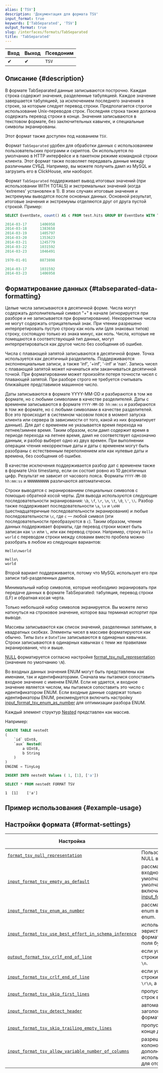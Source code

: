 ```yaml
---
alias: ['TSV']
description: 'Документация для формата TSV'
input_format: true
keywords: ['TabSeparated', 'TSV']
output_format: true
slug: /interfaces/formats/TabSeparated
title: 'TabSeparated'
---
```


| Вход | Выход | Псевдоним  |
|-------|--------|--------|
| ✔     | ✔      | `TSV`  |

## Описание {#description}

В формате TabSeparated данные записываются построчно. Каждая строка содержит значения, разделенные табуляцией. Каждое значение завершается табуляцией, за исключением последнего значения в строке, за которым следует перевод строки. Предполагается строгое использование Unix-переводов строк. Последняя строка также должна содержать перевод строки в конце. Значения записываются в текстовом формате, без заключительных кавычек, и специальные символы экранированы.

Этот формат также доступен под названием `TSV`.

Формат `TabSeparated` удобен для обработки данных с использованием пользовательских программ и скриптов. Он используется по умолчанию в HTTP интерфейсе и в пакетном режиме командной строки клиента. Этот формат также позволяет передавать данные между различными СУБД. Например, вы можете получить дамп из MySQL и загрузить его в ClickHouse, или наоборот.

Формат `TabSeparated` поддерживает вывод итоговых значений (при использовании WITH TOTALS) и экстремальных значений (когда 'extremes' установлен в 1). В этих случаях итоговые значения и экстремумы выводятся после основных данных. Основной результат, итоговые значения и экстремумы отделяются друг от друга пустой строкой. Пример:

```sql
SELECT EventDate, count() AS c FROM test.hits GROUP BY EventDate WITH TOTALS ORDER BY EventDate FORMAT TabSeparated

2014-03-17      1406958
2014-03-18      1383658
2014-03-19      1405797
2014-03-20      1353623
2014-03-21      1245779
2014-03-22      1031592
2014-03-23      1046491

1970-01-01      8873898

2014-03-17      1031592
2014-03-23      1406958
```

## Форматирование данных {#tabseparated-data-formatting}

Целые числа записываются в десятичной форме. Числа могут содержать дополнительный символ "+" в начале (игнорируется при разборе и не записывается при форматировании). Некорректные числа не могут содержать отрицательный знак. При чтении разрешено интерпретировать пустую строку как ноль или (для знаковых типов) строку, состоящую только из знака минус, как ноль. Числа, которые не помещаются в соответствующий тип данных, могут интерпретироваться как другое число без сообщения об ошибке.

Числа с плавающей запятой записываются в десятичной форме. Точка используется как десятичный разделитель. Поддерживаются экспоненциальные записи, а также 'inf', '+inf', '-inf' и 'nan'. Запись чисел с плавающей запятой может начинаться или заканчиваться десятичной точкой.
При форматировании может произойти потеря точности чисел с плавающей запятой.
При разборе строго не требуется считывать ближайшее представимое машинное число.

Даты записываются в формате YYYY-MM-DD и разбираются в том же формате, но с любыми символами в качестве разделителей.
Даты с временем записываются в формате `YYYY-MM-DD hh:mm:ss` и разбираются в том же формате, но с любыми символами в качестве разделителей.
Все это происходит в системном часовом поясе в момент запуска клиента или сервера (в зависимости от того, какой из них форматирует данные). Для дат с временем не указывается время перехода на летнее/зимнее время. Таким образом, если дамп содержит время в периоде перехода на летнее время, дамп не соответствует однозначно данным, и разбор выберет одно из двух времен.
При выполнении операции чтения некорректные даты и даты с временем могут быть разобраны с естественным переполнением или как нулевые даты и времена, без сообщения об ошибке.

В качестве исключения поддерживается разбор дат с временем также в формате Unix timestamp, если он состоит ровно из 10 десятичных цифр. Результат не зависит от часового пояса. Форматы `YYYY-MM-DD hh:mm:ss` и `NNNNNNNNNN` различаются автоматически.

Строки выводятся с экранированием специальных символов с помощью обратной косой черты. Для вывода используются следующие последовательности экранирования: `\b`, `\f`, `\r`, `\n`, `\t`, `\0`, `\'`, `\\`. Разбор также поддерживает последовательности `\a`, `\v` и `\xHH` (шестнадцатеричные последовательности экранирования) и любые последовательности `\c`, где `c` — любой символ (эти последовательности преобразуются в `c`). Таким образом, чтение данных поддерживает форматы, где перевод строки может быть записан как `\n` или `\`, или как перевод строки. Например, строку `Hello world` с переводом строки между словами вместо пробела можно разобрать в любом из следующих вариантов:

```text
Hello\nworld

Hello\
world
```

Второй вариант поддерживается, потому что MySQL использует его при записи таб-разделенных дампов.

Минимальный набор символов, которые необходимо экранировать при передаче данных в формате TabSeparated: табуляция, перевод строки (LF) и обратная косая черта.

Только небольшой набор символов экранируется. Вы можете легко наткнуться на строковое значение, которое ваш терминал испортит при выводе.

Массивы записываются как список значений, разделенных запятыми, в квадратных скобках. Элементы чисел в массиве форматируются как обычно. Типы `Date` и `DateTime` записываются в одинарных кавычках. Строки записываются в одинарных кавычках с теми же правилами экранирования, что и выше.

[NULL](/sql-reference/syntax.md) форматируется согласно настройке [format_tsv_null_representation](/operations/settings/settings-formats.md/#format_tsv_null_representation) (значение по умолчанию `\N`).

Во входных данных значения ENUM могут быть представлены как именами, так и идентификаторами. Сначала мы пытаемся сопоставить входное значение с именем ENUM. Если не удается, и входное значение является числом, мы пытаемся сопоставить это число с идентификатором ENUM.
Если входные данные содержат только идентификаторы ENUM, рекомендуется включить настройку [input_format_tsv_enum_as_number](/operations/settings/settings-formats.md/#input_format_tsv_enum_as_number) для оптимизации разбора ENUM.

Каждый элемент структур [Nested](/sql-reference/data-types/nested-data-structures/index.md) представлен как массив.

Например:

```sql
CREATE TABLE nestedt
(
    `id` UInt8,
    `aux` Nested(
        a UInt8,
        b String
    )
)
ENGINE = TinyLog
```
```sql
INSERT INTO nestedt Values ( 1, [1], ['a'])
```
```sql
SELECT * FROM nestedt FORMAT TSV
```

```response
1  [1]    ['a']
```

## Пример использования {#example-usage}

## Настройки формата {#format-settings}

| Настройка                                                                                                                                                          | Описание                                                                                                                                                                                                                                    | По умолчанию |
|------------------------------------------------------------------------------------------------------------------------------------------------------------------|------------------------------------------------------------------------------------------------------------------------------------------------------------------------------------------------------------------------------------------------|--------------|
| [`format_tsv_null_representation`](/operations/settings/settings-formats.md/#format_tsv_null_representation)                                             | Пользовательское представление NULL в формате TSV.                                                                                                                                                                                                      | `\N`         |
| [`input_format_tsv_empty_as_default`](/operations/settings/settings-formats.md/#input_format_tsv_empty_as_default)                                       | рассматривать пустые поля во входном TSV как значения по умолчанию. Для сложных значений по умолчанию необходимо также включить [input_format_defaults_for_omitted_fields](/operations/settings/settings-formats.md/#input_format_defaults_for_omitted_fields). | `false`      |
| [`input_format_tsv_enum_as_number`](/operations/settings/settings-formats.md/#input_format_tsv_enum_as_number)                                           | рассматривать вставленные значения enum в форматах TSV как индексы enum.                                                                                                                                                                                     | `false`      |
| [`input_format_tsv_use_best_effort_in_schema_inference`](/operations/settings/settings-formats.md/#input_format_tsv_use_best_effort_in_schema_inference) | использовать некоторые подстройки и эвристики для вывода схемы в формате TSV. Если отключено, все поля будут определены как строки.                                                                                                                             | `true`       |
| [`output_format_tsv_crlf_end_of_line`](/operations/settings/settings-formats.md/#output_format_tsv_crlf_end_of_line)                                     | если установлено в true, перевод строки в формате TSV будет `\r\n`, а не `\n`.                                                                                                                                                            | `false`      |
| [`input_format_tsv_crlf_end_of_line`](/operations/settings/settings-formats.md/#input_format_tsv_crlf_end_of_line)                                       | если установлено в true, перевод строки во входном формате TSV будет `\r\n`, а не `\n`.                                                                                                                                                             | `false`      |
| [`input_format_tsv_skip_first_lines`](/operations/settings/settings-formats.md/#input_format_tsv_skip_first_lines)                                       | пропустить указанное количество строк в начале данных.                                                                                                                                                                                       | `0`          |
| [`input_format_tsv_detect_header`](/operations/settings/settings-formats.md/#input_format_tsv_detect_header)                                             | автоматически обнаруживать заголовок с именами и типами в формате TSV.                                                                                                                                                                                | `true`       |
| [`input_format_tsv_skip_trailing_empty_lines`](/operations/settings/settings-formats.md/#input_format_tsv_skip_trailing_empty_lines)                     | пропускать конечные пустые строки в конце данных.                                                                                                                                                                                                  | `false`      |
| [`input_format_tsv_allow_variable_number_of_columns`](/operations/settings/settings-formats.md/#input_format_tsv_allow_variable_number_of_columns)       | разрешить переменное количество колонок в формате TSV, игнорировать дополнительные колонки и использовать значения по умолчанию для отсутствующих колонок.                                                                                                                                | `false`      |
